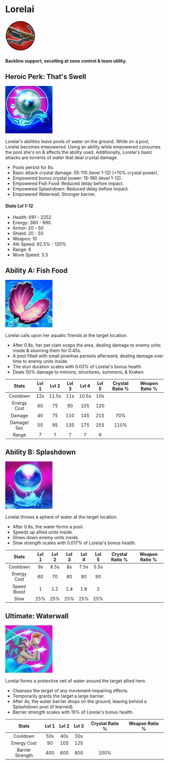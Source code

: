 # Lorelai

![](../../.gitbook/assets/image%20%28238%29.png)

#### Backline support, excelling at zone control & team utility.

## Heroic Perk: That's Swell

![That&apos;s Swell](../../.gitbook/assets/image%20%28248%29.png)

Lorelai's abilities leave pools of water on the ground. While on a pool, Lorelai becomes empowered. Using an ability while empowered consumes the pool she's on & affects the ability used. Additionally, Lorelai's basic attacks are torrents of water that deal crystal damage.

* Pools persist for 8s.
* Basic attack crystal damage: 55-110 \(level 1-12\) \(+70% crystal power\).
* Empowered bonus crystal power: 15-180 \(level 1-12\).
* Empowered Fish Food: Reduced delay before impact.
* Empowered Splashdown: Reduced delay before impact.
* Empowered Waterwall: Stronger barrier.

#### Stats Lvl 1-12

* Health: 691 - 2252
* Energy: 360 - 690
* Armor: 20 - 50
* Shield: 20 - 50
* Weapon: 10
* Atk Speed: 92.5% - 120%
* Range: 6
* Move Speed: 3.3

## Ability A: Fish Food

![Fish Food](../../.gitbook/assets/image%20%28270%29.png)

Lorelai calls upon her aquatic friends at the target location.

* After 0.8s, her pet clam snaps the area, dealing damage to enemy units inside & stunning them for 0.45s.
* A pool filled with small piranhas persists afterward, dealing damage over time to enemy units inside.
* The stun duration scales with 0.03% of Lorelai's bonus health.
* Deals 50% damage to minions, structures, summons, & Kraken.

| Stats | Lvl 1 | Lvl 2 | Lvl 3 | Lvl 4 | Lvl 5 | Crystal      Ratio % | Weapon     Ratio % |
| :---: | :---: | :---: | :---: | :---: | :---: | :---: | :---: |
| Cooldown | 12s | 11.5s | 11s | 10.5s | 10s |  |  |
| Energy       Cost | 60 | 75 | 90 | 105 | 120 |  |  |
| Damage | 40 | 75 | 110 | 145 | 215 | 70% |  |
| Damage/   Sec | 55 | 95 | 135 | 175 | 255 | 110% |  |
| Range | 7 | 7 | 7 | 7 | 9 |  |  |

## Ability B: Splashdown

![Splahdown](../../.gitbook/assets/image%20%2845%29.png)

Lorelai throws a sphere of water at the target location.

* After 0.8s, the water forms a pool.
* Speeds up allied units inside.
* Slows down enemy units inside.
* Slow strength scales with 0.017% of Lorelai's bonus health.

| Stats | Lvl 1 | Lvl 2 | Lvl 3 | Lvl 4 | Lvl 5 | Crystal      Ratio % | Weapon     Ratio % |
| :---: | :---: | :---: | :---: | :---: | :---: | :---: | :---: |
| Cooldown | 9s | 8.5s | 8s | 7.5s | 5.5s |  |  |
| Energy       Cost | 60 | 70 | 80 | 90 | 90 |  |  |
| Speed        Boost | 1 | 1.2 | 1.4 | 1.6 | 2 |  |  |
| Slow | 25% | 25% | 25% | 25% | 25% |  |  |

## Ultimate: Waterwall

![Waterwall](../../.gitbook/assets/image%20%2816%29.png)

Lorelai forms a protective veil of water around the target allied hero.

* Cleanses the target of any movement-impairing effects.
* Temporarily grants the target a large barrier.
* After 4s, the water barrier drops on the ground, leaving behind a Splashdown pool \(if learned\).
* Barrier strength scales with 15% of Lorelai's bonus health.

| Stats | Lvl 1 | Lvl 2 | Lvl 3 | Crystal Ratio % | Weapon Ratio % |
| :---: | :---: | :---: | :---: | :---: | :---: |
| Cooldown | 50s | 40s | 30s |  |  |
| Energy Cost | 90 | 105 | 120 |  |  |
| Barrier Strength | 400 | 600 | 800 | 100% |  |

